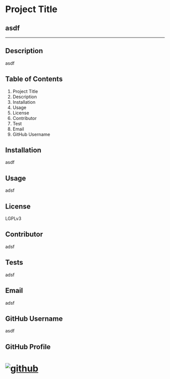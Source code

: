 
             
# Project Title

## asdf
   ____
## Description 
    
  asdf

## Table of Contents

  1. Project Title
  2. Description
  3. Installation
  4. Usage
  5. License
  6. Contributor
  7. Test
  8. Email
  9. GitHub Username

## Installation 
  
  asdf

## Usage
  
  adsf

## License
    
  LGPLv3

## Contributor

  adsf

## Tests
  
  adsf

## Email

  adsf

## GitHub Username

  asdf

## GitHub Profile 

  # [![github](https://img.shields.io/badge/Github-Profile-profile.svg)](https://github.com/vlad916) 



                